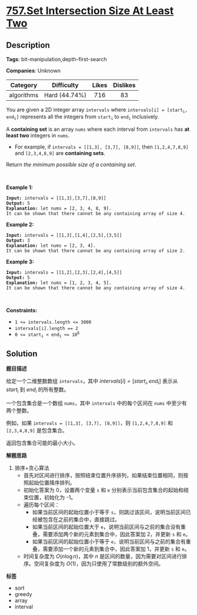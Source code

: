 # [757.Set Intersection Size At Least Two](https://leetcode.com/problems/set-intersection-size-at-least-two/description/)

## Description

**Tags**: bit-manipulation,depth-first-search

**Companies**: Unknown

|  Category  |  Difficulty   | Likes | Dislikes |
| :--------: | :-----------: | :---: | :------: |
| algorithms | Hard (44.74%) |  716  |    83    |

<p>You are given a 2D integer array <code>intervals</code> where <code>intervals[i] = [start<sub>i</sub>, end<sub>i</sub>]</code> represents all the integers from <code>start<sub>i</sub></code> to <code>end<sub>i</sub></code> inclusively.</p>
<p>A <strong>containing set</strong> is an array <code>nums</code> where each interval from <code>intervals</code> has <strong>at least two</strong> integers in <code>nums</code>.</p>
<ul>
  <li>For example, if <code>intervals = [[1,3], [3,7], [8,9]]</code>, then <code>[1,2,4,7,8,9]</code> and <code>[2,3,4,8,9]</code> are <strong>containing sets</strong>.</li>
</ul>
<p>Return <em>the minimum possible size of a containing set</em>.</p>
<p>&nbsp;</p>
<p><strong class="example">Example 1:</strong></p>
<pre><code><strong>Input:</strong> intervals = [[1,3],[3,7],[8,9]]
<strong>Output:</strong> 5
<strong>Explanation:</strong> let nums = [2, 3, 4, 8, 9].
It can be shown that there cannot be any containing array of size 4.</code></pre>
<p><strong class="example">Example 2:</strong></p>
<pre><code><strong>Input:</strong> intervals = [[1,3],[1,4],[2,5],[3,5]]
<strong>Output:</strong> 3
<strong>Explanation:</strong> let nums = [2, 3, 4].
It can be shown that there cannot be any containing array of size 2.</code></pre>
<p><strong class="example">Example 3:</strong></p>
<pre><code><strong>Input:</strong> intervals = [[1,2],[2,3],[2,4],[4,5]]
<strong>Output:</strong> 5
<strong>Explanation:</strong> let nums = [1, 2, 3, 4, 5].
It can be shown that there cannot be any containing array of size 4.</code></pre>
<p>&nbsp;</p>
<p><strong>Constraints:</strong></p>
<ul>
  <li><code>1 &lt;= intervals.length &lt;= 3000</code></li>
  <li><code>intervals[i].length == 2</code></li>
  <li><code>0 &lt;= start<sub>i</sub> &lt; end<sub>i</sub> &lt;= 10<sup>8</sup></code></li>
</ul>

## Solution

**题目描述**

给定一个二维整数数组 `intervals`，其中 $intervals[i] = [start_i, end_i]$ 表示从 $start_i$ 到 $end_i$ 的所有整数。

一个包含集合是一个数组 `nums`，其中 `intervals` 中的每个区间在 `nums` 中至少有两个整数。

例如，如果 `intervals = [[1,3], [3,7], [8,9]]`，则 `[1,2,4,7,8,9]` 和 `[2,3,4,8,9]` 是包含集合。

返回包含集合可能的最小大小。

**解题思路**

1. 排序+贪心算法
   - 首先对区间进行排序，按照结束位置升序排列，如果结束位置相同，则按照起始位置降序排列。
   - 初始化答案为 0，设置两个变量 `s` 和 `e` 分别表示当前包含集合的起始和结束位置，初始化为 -1。
   - 遍历每个区间：
     - 如果当前区间的起始位置小于等于 `s`，则跳过该区间，说明当前区间已经被包含在之前的集合中，直接跳过。
     - 如果当前区间的起始位置大于 `e`，说明当前区间与之前的集合没有重叠，需要添加两个新的元素到集合中，因此答案加 2，并更新 `s` 和 `e`。
     - 如果当前区间的起始位置小于等于 `e`，说明当前区间与之前的集合有重叠，需要添加一个新的元素到集合中，因此答案加 1，并更新 `s` 和 `e`。
   - 时间复杂度为 $O(n \log n)$，其中 $n$ 是区间的数量，因为需要对区间进行排序。空间复杂度为 $O(1)$，因为只使用了常数级别的额外空间。

**标签**

- sort
- greedy
- array
- interval
